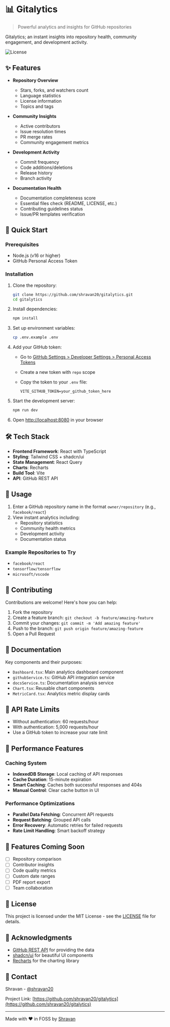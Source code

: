 # 📊 Gitalytics

> Powerful analytics and insights for GitHub repositories

Gitalytics; an instant insights into repository health, community engagement, and development activity.

![License](https://img.shields.io/github/license/shravan20/gitalytics)

## ✨ Features

- **Repository Overview**
  - Stars, forks, and watchers count
  - Language statistics
  - License information
  - Topics and tags

- **Community Insights**
  - Active contributors
  - Issue resolution times
  - PR merge rates
  - Community engagement metrics

- **Development Activity**
  - Commit frequency
  - Code additions/deletions
  - Release history
  - Branch activity

- **Documentation Health**
  - Documentation completeness score
  - Essential files check (README, LICENSE, etc.)
  - Contributing guidelines status
  - Issue/PR templates verification

## 🚀 Quick Start

### Prerequisites

- Node.js (v16 or higher)
- GitHub Personal Access Token

### Installation

1. Clone the repository:

   ```bash
   git clone https://github.com/shravan20/gitalytics.git
   cd gitalytics
   ```

2. Install dependencies:

   ```bash
   npm install
   ```

3. Set up environment variables:

   ```bash
   cp .env.example .env
   ```

4. Add your GitHub token:
   - Go to [GitHub Settings > Developer Settings > Personal Access Tokens](https://github.com/settings/tokens)
   - Create a new token with `repo` scope
   - Copy the token to your `.env` file:

     ```
     VITE_GITHUB_TOKEN=your_github_token_here
     ```

5. Start the development server:

   ```bash
   npm run dev
   ```

6. Open [http://localhost:8080](http://localhost:8080) in your browser

## 🛠️ Tech Stack

- **Frontend Framework**: React with TypeScript
- **Styling**: Tailwind CSS + shadcn/ui
- **State Management**: React Query
- **Charts**: Recharts
- **Build Tool**: Vite
- **API**: GitHub REST API

## 📖 Usage

1. Enter a GitHub repository name in the format `owner/repository` (e.g., `facebook/react`)
2. View instant analytics including:
   - Repository statistics
   - Community health metrics
   - Development activity
   - Documentation status

### Example Repositories to Try

- `facebook/react`
- `tensorflow/tensorflow`
- `microsoft/vscode`

## 🤝 Contributing

Contributions are welcome! Here's how you can help:

1. Fork the repository
2. Create a feature branch: `git checkout -b feature/amazing-feature`
3. Commit your changes: `git commit -m 'Add amazing feature'`
4. Push to the branch: `git push origin feature/amazing-feature`
5. Open a Pull Request

## 📝 Documentation

Key components and their purposes:

- `Dashboard.tsx`: Main analytics dashboard component
- `githubService.ts`: GitHub API integration service
- `docsService.ts`: Documentation analysis service
- `Chart.tsx`: Reusable chart components
- `MetricCard.tsx`: Analytics metric display cards

## 🔑 API Rate Limits

- Without authentication: 60 requests/hour
- With authentication: 5,000 requests/hour
- Use a GitHub token to increase your rate limit


## 🚀 Performance Features

### Caching System

- **IndexedDB Storage**: Local caching of API responses
- **Cache Duration**: 15-minute expiration
- **Smart Caching**: Caches both successful responses and 404s
- **Manual Control**: Clear cache button in UI

### Performance Optimizations

- **Parallel Data Fetching**: Concurrent API requests
- **Request Batching**: Grouped API calls
- **Error Recovery**: Automatic retries for failed requests
- **Rate Limit Handling**: Smart backoff strategy


## 🌟 Features Coming Soon

- [ ] Repository comparison
- [ ] Contributor insights
- [ ] Code quality metrics
- [ ] Custom date ranges
- [ ] PDF report export
- [ ] Team collaboration

## 📄 License

This project is licensed under the MIT License - see the [LICENSE](LICENSE) file for details.

## 🙏 Acknowledgments

- [GitHub REST API](https://docs.github.com/rest) for providing the data
- [shadcn/ui](https://ui.shadcn.com/) for beautiful UI components
- [Recharts](https://recharts.org/) for the charting library

## 📧 Contact

Shravan - [@shravan20](https://github.com/shravan20)

Project Link: [https://github.com/shravan20/gitalytics](https://github.com/shravan20/gitalytics)

---
Made with ❤️ in FOSS by [Shravan](https://github.com/shravan20)
